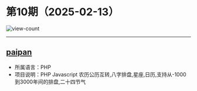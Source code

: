 # 第10期（2025-02-13）

![view-count](https://count.getloli.com/@xiaoxuan6-weekly-20250213)

---
## [paipan](https://github.com/liujiawm/paipan)
- 所属语言：PHP
- 项目说明：PHP Javascript 农历公历互转,八字排盘,星座,日历,支持从-1000到3000年间的排盘,二十四节气
